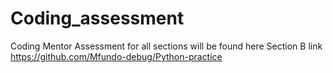 # Coding_assessment
Coding Mentor Assessment for all sections will be  found here
Section B link https://github.com/Mfundo-debug/Python-practice
